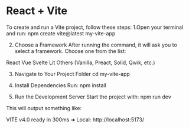 # React + Vite

To create and run a Vite project, follow these steps:
1.Open your terminal and run:
  npm create vite@latest my-vite-app

2. Choose a Framework
After running the command, it will ask you to select a framework. Choose one from the list:

React
Vue
Svelte
Lit
Others (Vanilla, Preact, Solid, Qwik, etc.)

3. Navigate to Your Project Folder
cd my-vite-app

4. Install Dependencies
Run:
npm install

5. Run the Development Server
Start the project with:
npm run dev

This will output something like:

  VITE v4.0  ready in 300ms
  ➜  Local: http://localhost:5173/

